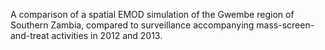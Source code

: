A comparison of a spatial EMOD simulation of the Gwembe region of Southern Zambia, compared to surveillance accompanying mass-screen-and-treat activities in 2012 and 2013.